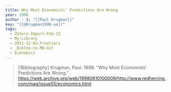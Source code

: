 ```yaml
---
title: Why Most Economists' Predictions Are Wrong
year: 1998
author - 1: "[[Paul Krugman]]"
key: "[[@Krugman1998-ue]]"
tags:
  - Zotero-Import-Feb-22
  - My-Library
  - 2021-12-03-Frontiers
  - _BibTex-to-MD-Git
  - Economics
---
```


> [!Bibliography]
> Krugman, Paul. 1998. “Why Most Economists' Predictions Are Wrong.” . https://web.archive.org/web/19980610100009/http://www.redherring.com/mag/issue55/economics.html